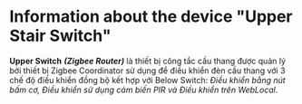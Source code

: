 # Information about the device "Upper Stair Switch"
**Upper Switch** ***(Zigbee Router)*** là thiết bị công tắc cầu thang được quản lý bởi thiết bị Zigbee Coordinator sử dụng để điều khiển đèn cầu thang với 3 chế độ điều khiển đồng bộ kết hợp với Below Switch: *Điều khiển bằng nút bấm cơ, Điều khiển sử dụng cảm biến PIR và Điều khiển trên WebLocal.*